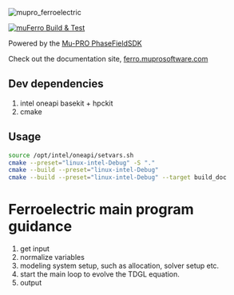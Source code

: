 ![mupro_ferroelectric](https://user-images.githubusercontent.com/3356113/213937552-78a06111-84e7-4df1-982d-fa1faf512a56.png)

[![muFerro Build & Test](https://github.com/muprosoftware/PhaseFieldFerroelectric/actions/workflows/build_test.yml/badge.svg)](https://github.com/muprosoftware/PhaseFieldFerroelectric/actions/workflows/build_test.yml)

Powered by the [Mu-PRO PhaseFieldSDK](https://sdk.muprosoftware.com)

Check out the documentation site, [ferro.muprosoftware.com](https://ferro.muprosoftware.com)

## Dev dependencies

1. intel oneapi basekit + hpckit
2. cmake

## Usage

```sh
source /opt/intel/oneapi/setvars.sh
cmake --preset="linux-intel-Debug" -S "."
cmake --build --preset="linux-intel-Debug"
cmake --build --preset="linux-intel-Debug" --target build_doc
```


# Ferroelectric main program guidance

1. get input
2. normalize variables
3. modeling system setup, such as allocation, solver setup etc.
4. start the main loop to evolve the TDGL equation.
5. output

